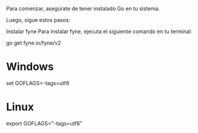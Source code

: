 

Para comenzar, asegúrate de tener instalado Go en tu sistema. 

Luego, sigue estos pasos:

Instalar fyne
Para instalar fyne, ejecuta el siguiente comando en tu terminal:


go get fyne.io/fyne/v2


# Windows
set GOFLAGS=-tags=utf8

# Linux
export GOFLAGS="-tags=utf8"
